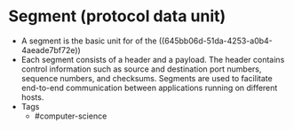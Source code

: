# Segment (protocol data unit)
- A segment is the basic unit for of the ((645bb06d-51da-4253-a0b4-4aeade7bf72e))
- Each segment consists of a header and a payload. The header contains control information such as source and destination port numbers, sequence numbers, and checksums. Segments are used to facilitate end-to-end communication between applications running on different hosts.
- Tags
	- #computer-science